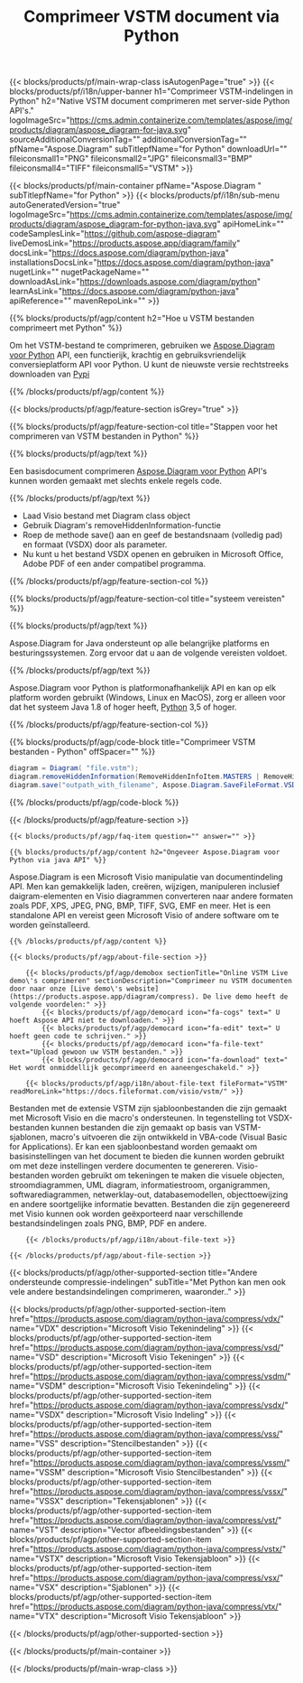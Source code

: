 ﻿---
title: Comprimeer VSTM document via Python 
weight: 3350
url: /nl/python-java/compress/vstm/ 
description: Python broncode om vstm bestanden te comprimeren binnen een op Python gebaseerde applicatie.
---
{{< blocks/products/pf/main-wrap-class isAutogenPage="true" >}}
{{< blocks/products/pf/i18n/upper-banner h1="Comprimeer VSTM-indelingen in Python" h2="Native VSTM document comprimeren met server-side Python API\'s." logoImageSrc="https://cms.admin.containerize.com/templates/aspose/img/products/diagram/aspose_diagram-for-java.svg" sourceAdditionalConversionTag="" additionalConversionTag="" pfName="Aspose.Diagram" subTitlepfName="for Python" downloadUrl="" fileiconsmall1="PNG" fileiconsmall2="JPG" fileiconsmall3="BMP" fileiconsmall4="TIFF" fileiconsmall5="VSTM" >}}

{{< blocks/products/pf/main-container pfName="Aspose.Diagram " subTitlepfName="for Python" >}}
{{< blocks/products/pf/i18n/sub-menu autoGeneratedVersion="true" logoImageSrc="https://cms.admin.containerize.com/templates/aspose/img/products/diagram/aspose_diagram-for-python-java.svg" apiHomeLink="" codeSamplesLink="https://github.com/aspose-diagram" liveDemosLink="https://products.aspose.app/diagram/family" docsLink="https://docs.aspose.com/diagram/python-java" installationsDocsLink="https://docs.aspose.com/diagram/python-java" nugetLink="" nugetPackageName="" downloadAsLink="https://downloads.aspose.com/diagram/python" learnAsLink="https://docs.aspose.com/diagram/python-java" apiReference="" mavenRepoLink="" >}}

{{% blocks/products/pf/agp/content h2="Hoe u VSTM bestanden comprimeert met Python" %}}

 Om het VSTM-bestand te comprimeren, gebruiken we
 [Aspose.Diagram voor Python](https://products.aspose.com/diagram/python-java/) 
 API, een functierijk, krachtig en gebruiksvriendelijk conversieplatform API voor Python. U kunt de nieuwste versie rechtstreeks downloaden van
 [Pypi](https://pypi.org/project/aspose-diagram/) 

{{% /blocks/products/pf/agp/content %}}

{{< blocks/products/pf/agp/feature-section isGrey="true" >}}

{{% blocks/products/pf/agp/feature-section-col title="Stappen voor het comprimeren van VSTM bestanden in Python" %}}

{{% blocks/products/pf/agp/text %}}

 Een basisdocument comprimeren
 [Aspose.Diagram voor Python](https://products.aspose.com/diagram/python-java) 
 API's kunnen worden gemaakt met slechts enkele regels code.

{{% /blocks/products/pf/agp/text %}}

+ Laad Visio bestand met Diagram class object
+ Gebruik Diagram's removeHiddenInformation-functie
+ Roep de methode save() aan en geef de bestandsnaam (volledig pad) en formaat (VSDX) door als parameter.
+ Nu kunt u het bestand VSDX openen en gebruiken in Microsoft Office, Adobe PDF of een ander compatibel programma.

{{% /blocks/products/pf/agp/feature-section-col %}}

{{% blocks/products/pf/agp/feature-section-col title="systeem vereisten" %}}

{{% blocks/products/pf/agp/text %}}

 Aspose.Diagram for Java ondersteunt op alle belangrijke platforms en besturingssystemen. Zorg ervoor dat u aan de volgende vereisten voldoet.

{{% /blocks/products/pf/agp/text %}}

 Aspose.Diagram voor Python is platformonafhankelijk API en kan op elk platform worden gebruikt (Windows, Linux en MacOS), zorg er alleen voor dat het systeem Java 1.8 of hoger heeft, [Python](https://www.python.org/downloads/) 3,5 of hoger. 

{{% /blocks/products/pf/agp/feature-section-col %}}

{{% blocks/products/pf/agp/code-block title="Comprimeer VSTM bestanden - Python" offSpacer="" %}}

```cs
diagram = Diagram( "file.vstm");
diagram.removeHiddenInformation(RemoveHiddenInfoItem.MASTERS | RemoveHiddenInfoItem.STYLES)
diagram.save("outpath_with_filename", Aspose.Diagram.SaveFileFormat.VSDX);  


```
{{% /blocks/products/pf/agp/code-block %}}

{{< /blocks/products/pf/agp/feature-section >}}

    {{< blocks/products/pf/agp/faq-item question="" answer="" >}}
 

<!-- aboutfile Starts -->

    {{% blocks/products/pf/agp/content h2="Ongeveer Aspose.Diagram voor Python via java API" %}}

 Aspose.Diagram is een Microsoft Visio manipulatie van documentindeling API. Men kan gemakkelijk laden, creëren, wijzigen, manipuleren inclusief daigram-elementen en Visio diagrammen converteren naar andere formaten zoals PDF, XPS, JPEG, PNG, BMP, TIFF, SVG, EMF en meer. Het is een standalone API en vereist geen Microsoft Visio of andere software om te worden geïnstalleerd.  



    {{% /blocks/products/pf/agp/content %}}

    {{< blocks/products/pf/agp/about-file-section >}}

        {{< blocks/products/pf/agp/demobox sectionTitle="Online VSTM Live demo\'s comprimeren" sectionDescription="Comprimeer nu VSTM documenten door naar onze [Live demo\'s website](https://products.aspose.app/diagram/compress). De live demo heeft de volgende voordelen:" >}}
            {{< blocks/products/pf/agp/democard icon="fa-cogs" text=" U hoeft Aspose API niet te downloaden." >}}
            {{< blocks/products/pf/agp/democard icon="fa-edit" text=" U hoeft geen code te schrijven." >}}
            {{< blocks/products/pf/agp/democard icon="fa-file-text" text="Upload gewoon uw VSTM bestanden." >}}
            {{< blocks/products/pf/agp/democard icon="fa-download" text=" Het wordt onmiddellijk gecomprimeerd en aaneengeschakeld." >}}

        {{< blocks/products/pf/agp/i18n/about-file-text fileFormat="VSTM" readMoreLink="https://docs.fileformat.com/visio/vstm/" >}}
Bestanden met de extensie VSTM zijn sjabloonbestanden die zijn gemaakt met Microsoft Visio en die macro's ondersteunen. In tegenstelling tot VSDX-bestanden kunnen bestanden die zijn gemaakt op basis van VSTM-sjablonen, macro's uitvoeren die zijn ontwikkeld in VBA-code (Visual Basic for Applications). Er kan een sjabloonbestand worden gemaakt om basisinstellingen van het document te bieden die kunnen worden gebruikt om met deze instellingen verdere documenten te genereren. Visio-bestanden worden gebruikt om tekeningen te maken die visuele objecten, stroomdiagrammen, UML diagram, informatiestroom, organigrammen, softwarediagrammen, netwerklay-out, databasemodellen, objecttoewijzing en andere soortgelijke informatie bevatten. Bestanden die zijn gegenereerd met Visio kunnen ook worden geëxporteerd naar verschillende bestandsindelingen zoals PNG, BMP, PDF en andere. 

        {{< /blocks/products/pf/agp/i18n/about-file-text >}}

    {{< /blocks/products/pf/agp/about-file-section >}}

<!-- aboutfile Ends -->

{{< blocks/products/pf/agp/other-supported-section title="Andere ondersteunde compressie-indelingen" subTitle="Met Python kan men ook vele andere bestandsindelingen comprimeren, waaronder.." >}}

{{< blocks/products/pf/agp/other-supported-section-item href="https://products.aspose.com/diagram/python-java/compress/vdx/" name="VDX" description="Microsoft Visio Tekenindeling" >}}
{{< blocks/products/pf/agp/other-supported-section-item href="https://products.aspose.com/diagram/python-java/compress/vsd/" name="VSD" description="Microsoft Visio Tekeningen" >}}
{{< blocks/products/pf/agp/other-supported-section-item href="https://products.aspose.com/diagram/python-java/compress/vsdm/" name="VSDM" description="Microsoft Visio Tekenindeling" >}}
{{< blocks/products/pf/agp/other-supported-section-item href="https://products.aspose.com/diagram/python-java/compress/vsdx/" name="VSDX" description="Microsoft Visio Indeling" >}}
{{< blocks/products/pf/agp/other-supported-section-item href="https://products.aspose.com/diagram/python-java/compress/vss/" name="VSS" description="Stencilbestanden" >}}
{{< blocks/products/pf/agp/other-supported-section-item href="https://products.aspose.com/diagram/python-java/compress/vssm/" name="VSSM" description="Microsoft Visio Stencilbestanden" >}}
{{< blocks/products/pf/agp/other-supported-section-item href="https://products.aspose.com/diagram/python-java/compress/vssx/" name="VSSX" description="Tekensjablonen" >}}
{{< blocks/products/pf/agp/other-supported-section-item href="https://products.aspose.com/diagram/python-java/compress/vst/" name="VST" description="Vector afbeeldingsbestanden" >}}
{{< blocks/products/pf/agp/other-supported-section-item href="https://products.aspose.com/diagram/python-java/compress/vstx/" name="VSTX" description="Microsoft Visio Tekensjabloon" >}}
{{< blocks/products/pf/agp/other-supported-section-item href="https://products.aspose.com/diagram/python-java/compress/vsx/" name="VSX" description="Sjablonen" >}}
{{< blocks/products/pf/agp/other-supported-section-item href="https://products.aspose.com/diagram/python-java/compress/vtx/" name="VTX" description="Microsoft Visio Tekensjabloon" >}}

{{< /blocks/products/pf/agp/other-supported-section >}}

{{< /blocks/products/pf/main-container >}}
    
{{< /blocks/products/pf/main-wrap-class >}}
